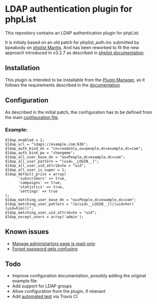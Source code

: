 # LDAP authentication plugin for phpList
This repository contains an LDAP authentication plugin for phpList.

It is initialy based on an old patch for phplist_auth.inc submitted by bpeabody on [phplist Mantis](https://mantis.phplist.org/view.php?id=9816).
And has been reworked to fit the new approach introduced in v3.2.7 as described in [phplist documentation](https://resources.phplist.com/develop/authentication_plugin).

## Installation
This plugin is intended to be installable from the [Plugin Manager](https://www.phplist.org/manual/ch042_phplist-plugins.xhtml), as it follows the requirements described in the [documentation](https://resources.phplist.com/develop/plugins#phplist_plugins_and_github)

## Configuration
As described in the initial patch, the configuration has to be defined from the main [configuration file](https://resources.phplist.com/system/config).

### Example:
```
$ldap_enabled = 1;
$ldap_url = "ldaps://example.com:636";
$ldap_auth_bind_dn = "cn=readonly,ou=people,dc=example,dc=com";
$ldap_auth_bind_pw = "changeme";
$ldap_all_user_base_dn = "ou=People,dc=example,dc=com";
$ldap_all_user_pattern = "(uid=__LOGIN__)";
$ldap_all_user_uid_attribute = "uid";
$ldap_all_user_is_super = 1;
$ldap_default_privs = array(
      'subscribers' => true,
      'campaigns' => true,
      'statistics' => true,
      'settings' => true
);
$ldap_matching_user_base_dn = "ou=People,dc=example,dc=com";
$ldap_matching_user_pattern = "(&(uid=__LOGIN__)(|(uid=her)(uid=him)))";
$ldap_matching_user_uid_attribute = "uid";
$ldap_except_users = array('admin');
```

## Known issues
- [Manage administartors page is read-only](https://github.com/digital-me/phplist-plugin-ldap/issues/1)
- [Forgot password gets confusing](https://github.com/digital-me/phplist-plugin-ldap/issues/2)

## Todo
- Improve configuration documentation, possibly adding the original example file
- Add support for LDAP groups
- Allow configuration from the plugin, if relevant
- Add [automated test](https://resources.phplist.com/develop/plugin_automated_testing) via Travis CI
